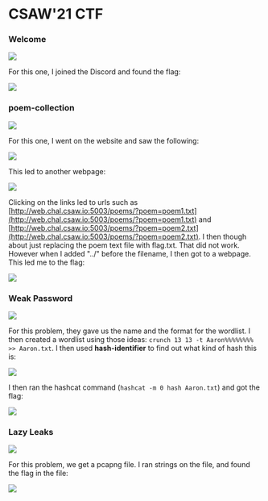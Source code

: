 # CSAW'21 CTF

### Welcome

![](../../.gitbook/assets/image%20%28217%29.png)

For this one, I joined the Discord and found the flag:

![](../../.gitbook/assets/image%20%28235%29.png)

### poem-collection

![](../../.gitbook/assets/image%20%28244%29.png)

For this one, I went on the website and saw the following:

![](../../.gitbook/assets/image%20%28243%29.png)

This led to another webpage:

![](../../.gitbook/assets/image%20%28224%29.png)

Clicking on the links led to urls such as [http://web.chal.csaw.io:5003/poems/?poem=poem1.txt](http://web.chal.csaw.io:5003/poems/?poem=poem1.txt) and [http://web.chal.csaw.io:5003/poems/?poem=poem2.txt](http://web.chal.csaw.io:5003/poems/?poem=poem2.txt). I then though about just replacing the poem text file with flag.txt. That did not work. However when I added "../" before the filename, I then got to a webpage. This led me to the flag:

![](../../.gitbook/assets/image%20%28226%29.png)

### Weak Password

![](../../.gitbook/assets/image%20%28236%29.png)

For this problem, they gave us the name and the format for the wordlist. I then created a wordlist using those ideas: `crunch 13 13 -t Aaron%%%%%%%% >> Aaron.txt`. I then used **hash-identifier** to find out what kind of hash this is:

![](../../.gitbook/assets/image%20%28237%29.png)

I then ran the hashcat command \(`hashcat -m 0 hash Aaron.txt`\) and got the flag:

![](../../.gitbook/assets/image%20%28220%29.png)

### Lazy Leaks

![](../../.gitbook/assets/image%20%28230%29.png)

For this problem, we get a pcapng file. I ran strings on the file, and found the flag in the file:

![](../../.gitbook/assets/image%20%28219%29.png)

